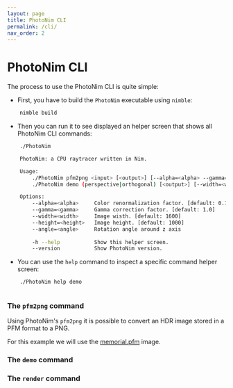 ```yaml
---
layout: page
title: PhotoNim CLI
permalink: /cli/
nav_order: 2
---
```


# PhotoNim CLI
The process to use the PhotoNim CLI is quite simple:
- First, you have to build the `PhotoNim` executable using `nimble`:
```bash
    nimble build
```
- Then you can run it to see displayed an helper screen that shows all PhotoNim CLI commands: 
```bash
    ./PhotoNim
```
```bash
    PhotoNim: a CPU raytracer written in Nim.

    Usage:
        ./PhotoNim pfm2png <input> [<output>] [--alpha=<alpha> --gamma=<gamma>]
        ./PhotoNim demo (perspective|orthogonal) [<output>] [--width=<width> --height=<height> --angle=<angle>]

    Options:
        --alpha=<alpha>     Color renormalization factor. [default: 0.18]
        --gamma=<gamma>     Gamma correction factor. [default: 1.0]
        --width=<width>     Image wisth. [default: 1600]
        --height=<height>   Image height. [default: 1000]
        --angle=<angle>     Rotation angle around z axis
        
        -h --help           Show this helper screen.
        --version           Show PhotoNim version.
```
- You can use the `help` command to inspect a specific command helper screen:
```bash
    ./PhotoNim help demo
```
```bash

```

### The `pfm2png` command
Using PhotoNim's `pfm2png` it is possible to convert an HDR image stored in a PFM format to a PNG.

For this example we will use the [memorial.pfm](https://www.pauldebevec.com/Research/HDR/PFM/) image.

### The `demo` command

### The `render` command